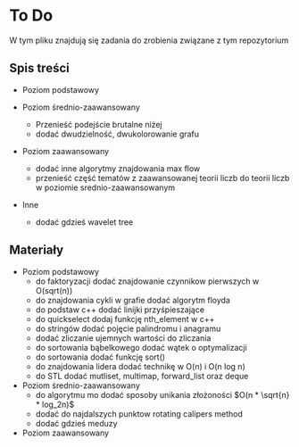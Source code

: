 # To Do

W tym pliku znajdują się zadania do zrobienia związane z tym repozytorium

## Spis treści

- Poziom podstawowy

- Poziom średnio-zaawansowany
  - Przenieść podejście brutalne niżej
  - dodać dwudzielność, dwukolorowanie grafu
- Poziom zaawansowany
  - dodać inne algorytmy znajdowania max flow
  - przenieść część tematów z zaawansowanej teorii liczb do teorii liczb w poziomie srednio-zaawansowanym
- Inne
  - dodać gdzieś wavelet tree

## Materiały

- Poziom podstawowy
  - do faktoryzacji dodać znajdowanie czynnikow pierwszych w O(sqrt(n))
  - do znajdowania cykli w grafie dodać algorytm floyda
  - do podstaw c++ dodać linijki przyśpieszające
  - do quickselect dodaj funkcję nth_element w c++
  - do stringów dodać pojęcie palindromu i anagramu
  - dodać zliczanie ujemnych wartości do zliczania
  - do sortowania bąbelkowego dodać wątek o optymalizacji
  - do sortowania dodać funkcję sort()
  - do znajdowania lidera dodać technikę w O(n) i O(n log n)
  - do STL dodać mutliset, multimap, forward_list oraz deque
- Poziom średnio-zaawansowany
  - do algorytmu mo dodać sposoby unikania złożoności $O(n * \sqrt{n} * log_2n)$
  - dodać do najdalszych punktow rotating calipers method
  - dodać gdzieś meduzy
- Poziom zaawansowany
